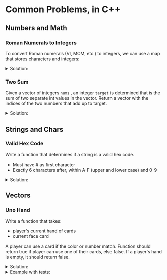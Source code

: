 # Common Problems, in C++
## Numbers and Math
### Roman Numerals to Integers
To convert Roman numerals (VI, MCM, etc.) to integers, we can use a map that stores characters and integers:

<details>
    <summary>Solution:</summary>
    
```c++
#include <iostream>
#include <map>

int roman_to_int(std::string &s){
    // map values of numerals to ints
    // case insensitive optional
    std::map<char,int> roman;
    roman['M'] = 1000;
    //roman['m'] = 1000;
    roman['D'] = 500;
    //roman['d'] = 500;
    roman['C'] = 100;
    //roman['c'] = 100;
    roman['L'] = 50;
    //roman['l'] = 50;
    roman['X'] = 10;
    //roman['x'] = 10;
    roman['V'] = 5;
    //roman['v'] = 5;
    roman['I'] = 1;
    //roman['i'] = 1;
    // initiate return value
    int r = 0;
    // for the size of the string
    for(int i = 0; i < s.size(); i++){
        // if the next numeral is greater in value, decrement
        if(roman[s[i]] < roman[s[i + 1]]){
            r -= roman[s[i]];
        }
        // else add value
        else{
            r += roman[s[i]];
        }
    }
    return r;
}
```
</details>

### Two Sum
Given a vector of integers 
`nums`
, an integer 
`target` 
is determined that is the sum of two separate int values in the vector. Return a vector with the indices of the two numbers that add up to target. 

<details>
    <summary>Solution:</summary>
    
```c++
#include <iostream>
#include <vector>

std::vector<int> twoSum(std::vector<int>& nums, int target) {
    // assume input will have exactly one solution
    // may not use same element twice
    std::vector<int> result;
    for(int i = 0; i < nums.size(); i++){
        for(int j = 0; j < nums.size(); j++){
            if((nums[j] == target - nums[i]) && (i != j)){
                result = { i, j };
                return result;
            }
        }
        
    }
    return result;
}
```
</details>

## Strings and Chars
### Valid Hex Code
Write a function that determines if a string is a valid hex code. 
* Must have # as first character
* Exactly 6 characters after, within A-F (upper and lower case) and 0-9

<details>
    <summary>Solution:</summary>
    
```c++
#include <iostream>
#include <array>

std::array<char, 21> arr = {'A', 'a', 'B', 'b', 'C', 'c', 'D', 'd', 'E', 'e', 'F', 'f',
'1', '2', '3', '4', '5', '6', '7', '8', '9'};

bool isValidHex(std::string hex){
    // catches any length errors
    if(hex.length() != 7) {
        return false;
    }
    // catches first character not being hash
    if(hex[0] != '#'){
        return false;
    }
    // first for loop iterates through input string
    for(int i = 1; i < hex.length(); i++){
        // second for loop iterates through valid input array
        for(int j = 0; j < arr.size(); j++){
            // if match, continue to next input string character
            if(hex[i] == arr[j]){
                break;
            }
            // if no match by end of valid input array
            else if(j == 20){
                return false;
            }
        }
    }
    return true;
} 
```
    
</details>

## Vectors
### Uno Hand 
Write a function that takes:
* player's current hand of cards
* current face card

A player can use a card if the color or number match. Function should return true if player can use one of their cards, else false. If a player's hand is empty, it should return false.

<details>
    <summary>Solution:</summary>
    
```c++
#include <iostream>
#include <vector>

bool canPlay(std::vector<std::string> hand,std::string face){
    std::string curr;
    // if there are no cards in hand
    if(hand.size() == 0){
        return false;
    }
    // loops through hand vector
    for(int i = 0; i < hand.size(); i++){
        // set string to current string in vector
        curr = hand[i];
        // if catches color matches, as the first letter would match
        //TODO catch bad input
        if(face[0] == curr[0]){
            return true;
        }
        // else if catches number matches
        else if(face.back() == curr.back()){
            return true;
        }
    }
    // if there are no matches, returns false
    return false;
}
```
</details>

<details><summary>Example with tests:</summary>
<p>

```c++
   #include <iostream>
#include <vector>

bool canPlay(std::vector<std::string> hand,std::string face){
    std::string curr;
    // if there are no cards in hand
    if(hand.size() == 0){
        return false;
    }
    // loops through hand vector
    for(int i = 0; i < hand.size(); i++){
        // set string to current string in vector
        curr = hand[i];
        // if catches color matches, as the first letter would match
        //TODO catch bad input
        if(face[0] == curr[0]){
            return true;
        }
        // else if catches number matches
        else if(face.back() == curr.back()){
            return true;
        }
    }
    // if there are no matches, returns false
    return false;
}

void print(bool b){
    if(b == true){
        std::cout << "true\n\n";
    }
    else{
        std::cout << "false\n\n";
    }
}

int main(){
    std::vector<std::string> s = {"yellow 3", "yellow 5", "red 8"};
    print(canPlay(s, "red 2")); // true
    std::vector<std::string> t = {"yellow 3", "yellow 5", "red 8"};
    print(canPlay(t, "blue 5")); // true
    std::vector<std::string> u = {"yellow 3", "blue 5", "red 8", "red 9"};
    print(canPlay(u, "green 4")); // false
    std::vector<std::string> v = {"yellow 3", "red 8"};
    print(canPlay(v, "green 2")); // false
    std::vector<std::string> w = {};
    print(canPlay(w, "green 2")); // false
    return 0;
}
```

</p>
</details>
